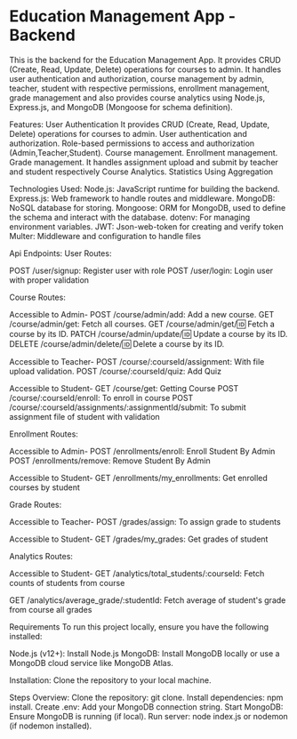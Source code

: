 # Education Management App - Backend
This is the backend for the Education Management App. It provides CRUD (Create, Read, Update, Delete) operations for courses to admin. It handles user authentication and authorization, course management by admin, teacher, student with respective permissions, enrollment management, grade management and also provides course analytics using Node.js, Express.js, and MongoDB (Mongoose for schema definition).

Features:
User Authentication
It provides CRUD (Create, Read, Update, Delete) operations for courses to admin.
User authentication and authorization.
Role-based permissions to access and authorization (Admin,Teacher,Student).
Course management.
Enrollment management.
Grade management.
It handles assignment upload and submit by teacher and student respectively
Course Analytics.
Statistics Using Aggregation

Technologies Used:
Node.js: JavaScript runtime for building the backend.
Express.js: Web framework to handle routes and middleware.
MongoDB: NoSQL database for storing.
Mongoose: ORM for MongoDB, used to define the schema and interact with the database.
dotenv: For managing environment variables.
JWT: Json-web-token for creating and verify token
Multer: Middleware and configuration to handle files

Api Endpoints:
User Routes:

POST /user/signup: Register user with role
POST /user/login: Login user with proper validation

Course Routes:

Accessible to Admin-
POST /course/admin/add: Add a new course.
GET /course/admin/get: Fetch all courses.
GET /course/admin/get/:id: Fetch a course by its ID.
PATCH /course/admin/update/:id: Update a course by its ID.
DELETE /course/admin/delete/:id: Delete a course by its ID.

Accessible to Teacher-
POST /course/:courseId/assignment: With file upload validation.
POST /course/:courseId/quiz: Add Quiz

Accessible to Student-
GET /course/get: Getting Course
POST /course/:courseId/enroll: To enroll in course
POST /course/:courseId/assignments/:assignmentId/submit: To submit assignment file of student with validation

Enrollment Routes:

Accessible to Admin-
POST /enrollments/enroll: Enroll Student By Admin
POST /enrollments/remove: Remove Student By Admin

Accessible to Student-
GET /enrollments/my_enrollments: Get enrolled courses by student

Grade Routes:

Accessible to Teacher-
POST /grades/assign: To assign grade to students

Accessible to Student-
GET /grades/my_grades: Get grades of student

Analytics Routes:

Accessible to Student-
GET /analytics/total_students/:courseId: Fetch counts of students from course

GET /analytics/average_grade/:studentId: Fetch average of student's grade from course all grades 

Requirements
To run this project locally, ensure you have the following installed:

Node.js (v12+): Install Node.js
MongoDB: Install MongoDB locally or use a MongoDB cloud service like MongoDB Atlas.

Installation:
Clone the repository to your local machine.

Steps Overview:
Clone the repository: git clone.
Install dependencies: npm install.
Create .env: Add your MongoDB connection string.
Start MongoDB: Ensure MongoDB is running (if local).
Run server: node index.js or nodemon (if nodemon installed).

